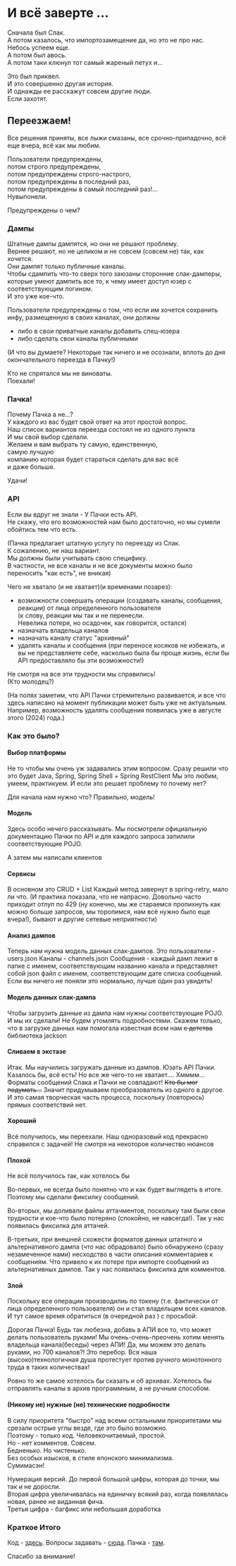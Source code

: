 # И всё заверте ...

Сначала был Слак.  
А потом казалось,  что импортозамещение да, но это не про нас.  
Небось успеем еще.  
А потом был авось.  
А потом таки клюнул тот самый жареный петух и...

Это был приквел.  
И это совершенно другая история.  
И однажды ее расскажут совсем другие люди.  
Если захотят.

## Переезжаем!

Все решения приняты, все лыжи смазаны, все срочно-припадочно, всё еще вчера, всё как мы любим.

Пользователи предупреждены,  
потом строго предупреждены,  
потом предупреждены строго-настрого,  
потом предупреждены в последний раз,  
потом предупреждены в самый последний раз!...  
Нувыпонели.

Предупреждены о чем?

### Дампы

Штатные дампы дампятся, но они не решают проблему.  
Вернее решают, но не целиком и не совсем (совсем не) так, как хочется.  
Они дампят только публичные каналы.  
Чтобы сдампить что-то сверх того заюзаны сторонние слак-дамперы, которые умеют дампить все то, к чему имеет доступ юзер с соответствующим логином.  
И это уже кое-что.

Пользователи предупреждены о том, что если им хочется сохранить инфу, размещенную в своих каналах, они должны

- либо в свои приватные каналы добавить спец-юзера
- либо сделать свои каналы публичными

(И что вы думаете? Некоторые так ничего и не осознали, вплоть до дня окончательного переезда в Пачку!)

Кто не спрятался мы не виноваты.  
Поехали!

### Пачка!

Почему Пачка а не...?  
У каждого из вас будет свой ответ на этот простой вопрос.  
Наш список вариантов переезда состоял не из одного пункта  
И мы свой выбор сделали.  
Желаем и вам выбрать ту самую, единственную,  
самую лучшую  
компанию которая будет стараться сделать для вас всё  
и даже больше.

Удачи!

### API

Если вы вдруг не знали - У Пачки есть API.  
Не скажу, что его возможностей нам было достаточно, но мы сумели обойтись тем что есть.

(Пачка предлагает штатную услугу по переезду из Слак.  
К сожалению, не наш вариант.  
Мы должны были учитывать свою специфику.  
В частности, не все каналы и не все документы можно было переносить "как есть", не вникая)

Чего не хватало (и не хватает)(и временами позарез):

- возможности совершать операции (создавать каналы, сообщения, реакции) от лица определенного пользователя  
  (к слову, реакции мы так и не перенесли.  
  Невелика потеря, но осадочек, как говорится, остался)
- назначать владельца каналов
- назначать каналу статус "архивный"
- удалять каналы и сообщения
  (при переносе косяков не избежать, и вы не представляете себе, насколько была бы проще жизнь, если бы API предоставляло бы эти возможности!)

Не смотря на все эти трудности мы справились!  
(Кто молодец?)

(На полях заметим, что API Пачки стремительно развивается, и все что здесь написано на момент публикации может быть уже не актуальным. Например, возможность удалять сообщения появилась уже в августе этого (2024) года.)

### Как это было?

#### Выбор платформы

Не то чтобы мы очень уж задавались этим вопросом.
Сразу решили что это будет Java, Spring, Spring Shell + Spring RestClient
Мы это любим, умеем, практикуем.
И если это решает проблему то почему нет?

Для начала нам нужно что? Правильно, модель!

#### Модель

Здесь особо нечего рассказывать.
Мы посмотрели официальную документацию Пачки по API и для каждого запроса запилили соответствующие POJO.

А затем мы написали клиентов

#### Сервисы

В основном это CRUD + List
Каждый метод завернут в spring-retry, мало ли что.
(И практика показала, что не напрасно.
Довольно часто приходит отлуп по 429 (ну конечно, мы же стараемся пропихнуть как можно больше запросов, мы торопимся, нам всё нужно было еще вчера!), бывают и другие сетевые неприятности)

#### Анализ дампов

Теперь нам нужна модель данных слак-дампов.
Это пользователи - users.json
Каналы - channels.json
Сообщения - каждый дамп лежит в папке с именем, соответствующим названию канала и представляет собой json файл с именем, соответствующим дате списка сообщений.
Если вы ничего не поняли это нормально, лучше один раз увидеть!


#### Модель данных слак-дампа

Чтобы загрузить данные из дампа нам нужны соответствующие POJO.
И мы их сделали!
Не будем утомлять подробностями.
Скажем только, что в загрузке данных нам помогала известная всем нам  ~~с детства~~ библиотека jackson

#### Сливаем в экстазе

Итак.
Мы научились загружать данные из дампов.
Юзать API Пачки.
Казалось бы, всё есть!
Но все же чего-то не хватает....
Хмммм...
Форматы сообщений Слака и Пачки не совпадают!
~~Кто бы мог подумать...~~
Значит придумываем преобразователь из одного в другое.
И это самая творческая часть процесса, поскольку (повторюсь) прямых соответствий нет.

#### Хороший

Всё получилось, мы переехали.
Наш одноразовый код прекрасно справился с задачей!
Не смотря на некоторое количество нюансов

#### Плохой

Не всё получилось так, как хотелось бы

Во-первых, не всегда было понятно что и как будет выглядеть в итоге.
Поэтому мы сделали фиксилку сообщений.

Во-вторых, мы доливали файлы аттачментов, поскольку там были свои трудности и кое-что было потеряно (спокойно, не навсегда!).
Так у нас появилась фиксилка для аттачей.

В-третьих, при внешней схожести форматов данных штатного и альтернативного дампа (что нас обрадовало) было обнаружено (сразу незамеченное нами) несходство в части описания комментариев к сообщениям.
Что привело к их потере при импорте сообщений из альтернативных дампов.
Так у нас появилась фиксилка для комментов.

#### Злой

Поскольку все операции производилиь по токену (т.е. фактически от лица определенного пользователя) он и стал владельцем всех каналов.
И тут самое время обратиться (в очередной раз ) с просьбой:

Дорогая Пачка!
Будь так любезна, добавь в АПИ все то, что может делать пользователь руками!
Мы очень-очень-преочень хотим менять владельца канала(беседы) через АПИ!
Да, мы можем это делать руками, но 700 каналов?!
Это перебор.
Вся наша (высоко)технологичная душа протестует против ручного монотонного труда в таких количествах!

Ровно то же самое хотелось бы сказать и об архивах.
Хотелось бы отправлять каналы в архив программным, а не ручным способом.

#### (Никому не) нужные (не) технические подробности

В силу приоритета "быстро" над всеми остальными приоритетами мы срезали острые углы везде, где это было возможно.  
Поэтому - только код. Человекочитаемый, простой.  
Но - нет комментов. Совсем.  
Бедненько. Но чистенько.  
Без особых изысков, в стиле японского минимализма.  
Сумимасэн!

Нумерация версий.
До первой большой цифры, которая до точки,  мы так и не доросли.  
Вторая цифра увеличивалась на единичку всякий раз, когда появлялась новая, ранее не виданная фича.  
Третья цифра - багфикс или небольшая доработка

### Краткое Итого

Код - [здесь](https://).
Вопросы задавать - [сюда](https://).
Пачка - [там](https://).

Спасибо за внимание!

